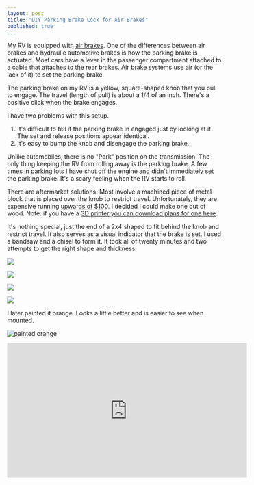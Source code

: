```yaml
---
layout: post  
title: "DIY Parking Brake Lock for Air Brakes"
published: true
...
```


My RV is equipped with [air
brakes](https://www.wikiwand.com/en/Air_brake_(road_vehicle)). One of
the differences between air brakes and hydraulic automotive brakes is
how the parking brake is actuated. Most cars have a lever in the
passenger compartment attached to a cable that attaches to the rear
brakes. Air brake systems use air (or the lack of it) to set the parking
brake.

The parking brake on my RV is a yellow, square-shaped knob that you pull
to engage. The travel (length of pull) is about a 1/4 of an inch.
There's a positive click when the brake engages.

I have two problems with this setup.

1.  It's difficult to tell if the parking brake in engaged just by
    looking at it. The set and release positions appear identical.
2.  It's easy to bump the knob and disengage the parking brake.

Unlike automobiles, there is no "Park" position on the transmission. The
only thing keeping the RV from rolling away is the parking brake. A few
times in parking lots I have shut off the engine and didn't immediately
set the parking brake. It's a scary feeling when the RV starts to roll.

There are aftermarket solutions. Most involve a machined piece of metal
block that is placed over the knob to restrict travel. Unfortunately,
they are expensive running [upwards of
$100](https://war-lok.com/product/tractor-air-brake-lock/). I decided I
could make one out of wood. Note: if you have a [3D printer you can
download plans for one here](https://www.thingiverse.com/thing:1860293).

It's nothing special, just the end of a 2x4 shaped to fit behind the
knob and restrict travel. It also serves as a visual indicator that the
brake is set. I used a bandsaw and a chisel to form it. It took all of
twenty minutes and two attempts to get the right shape and thickness.

![](http://i.imgur.com/ggWlWgT.jpg)

![](http://i.imgur.com/2qLiU9s.jpg)

![](http://i.imgur.com/ZZufA4u.jpg)

![](http://i.imgur.com/2j50kmm.jpg)

I later painted it orange. Looks a little better and is easier to see when mounted.

![painted orange](https://i.imgur.com/j62Q5MY.jpg)

<iframe width="560" height="315" src="https://www.youtube.com/embed/cYYIaTAeFLY?rel=0" frameborder="0" allow="autoplay; encrypted-media" allowfullscreen>
</iframe>

